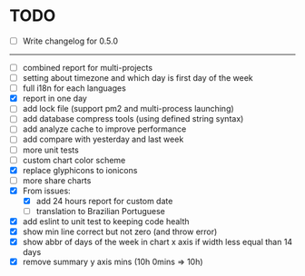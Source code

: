 # TODO

- [ ] Write changelog for 0.5.0

---

- [ ] combined report for multi-projects
- [ ] setting about timezone and which day is first day of the week
- [ ] full i18n for each languages
- [x] report in one day
- [ ] add lock file (support pm2 and multi-process launching)
- [ ] add database compress tools (using defined string syntax)
- [ ] add analyze cache to improve performance
- [ ] add compare with yesterday and last week
- [ ] more unit tests
- [ ] custom chart color scheme
- [x] replace glyphicons to ionicons
- [ ] more share charts
- [x] From issues:
	- [x] add 24 hours report for custom date
  - [ ] translation to Brazilian Portuguese
- [x] add eslint to unit test to keeping code health
- [x] show min line correct but not zero (and throw error)
- [x] show abbr of days of the week in chart x axis if width less equal than 14 days
- [x] remove summary y axis mins (10h 0mins => 10h)
